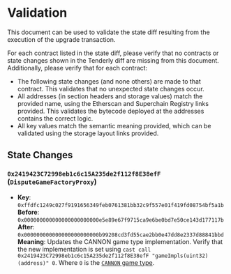 # Validation

This document can be used to validate the state diff resulting from the execution of the upgrade
transaction.

For each contract listed in the state diff, please verify that no contracts or state changes shown in the Tenderly diff are missing from this document. Additionally, please verify that for each contract:

- The following state changes (and none others) are made to that contract. This validates that no unexpected state changes occur.
- All addresses (in section headers and storage values) match the provided name, using the Etherscan and Superchain Registry links provided. This validates the bytecode deployed at the addresses contains the correct logic.
- All key values match the semantic meaning provided, which can be validated using the storage layout links provided.

## State Changes

### `0x2419423C72998eb1c6c15A235de2f112f8E38efF` (`DisputeGameFactoryProxy`)

- **Key**: `0xffdfc1249c027f9191656349feb0761381bb32c9f557e01f419fd08754bf5a1b` <br/>
  **Before**: `0x000000000000000000000000e5e89e67f9715ca9e6be0bd7e50ce143d177117b` <br/>
  **After**: `0x000000000000000000000000b99208cd3fd55cae2bb0e47dd8e2337d88841bbd` <br/>
  **Meaning**: Updates the CANNON game type implementation. Verify that the new implementation is set using `cast call 0x2419423C72998eb1c6c15A235de2f112f8E38efF "gameImpls(uint32)(address)" 0`. Where `0` is the [`CANNON` game type](https://github.com/ethereum-optimism/optimism/blob/op-contracts/v1.4.0/packages/contracts-bedrock/src/dispute/lib/Types.sol#L28).
